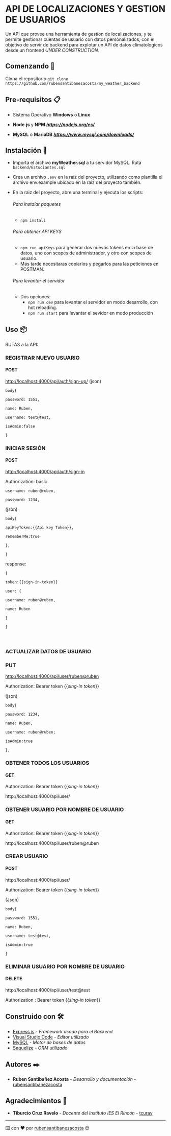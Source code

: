 # API DE LOCALIZACIONES Y GESTION DE USUARIOS 

Un API que provee una herramienta de gestion de localizaciones, y te permite gestionar cuentas de usuario con datos personalizados,
con el objetivo de servir de backend para explotar un API de datos climatologicos desde un frontend *UNDER CONSTRUCTION*.

## Comenzando 🚀

Clona el repositorio `git clone https://github.com/rubensantibanezacosta/my_weather_backend`


## Pre-requisitos 📋

- Sistema Operativo **Windows** o **Linux**

- **Node.js** y **NPM**  ***https://nodejs.org/es/***

- **MySQL** o **MariaDB** ***https://www.mysql.com/downloads/***



## Instalación 🔧

- Importa el archivo **myWeather.sql** a tu servidor MySQL. Ruta `backend/Estudiantes.sql` 

- Crea un archivo `.env` en la raíz del proyecto, utilizando como plantilla el archivo env.example ubicado en la raiz del proyecto también.

- En la raiz del proyecto, abre una terminal y ejecuta los scripts:

    ###### *Para instalar paquetes*
      
    - `npm install` 
    
    ###### *Para obtener API KEYS*
    
    - `npm run apiKeys` para generar dos nuevos tokens en la base de datos, uno con scopes de administrador, y otro con scopes de usuario.
    -  Mas tarde necesitaras copiarlos y pegarlos para las peticiones en POSTMAN.

   ###### *Para levantar el servidor* 
    - Dos opciones:
      - `npm run dev` para levantar el servidor en modo desarrollo, con hot reloading.
      - `npm run start` para levantar el sevidor en modo producción




## Uso 📦

RUTAS a la API:

### ​REGISTRAR NUEVO USUARIO

#### ​POST

[http://localhost:4000/api/auth/sign-up/](http://localhost:4000/api/auth/sign-up/)
(json)


`body{`

`password: 1551,`

`name: Ruben,`

`username: test@test,`

`isAdmin:false`

`}`

### ​INICIAR SESIÓN

#### ​POST

[http://localhost:4000/api/auth/sign-in](http://localhost:4000/api/auth/sign-in/)

Authorization: basic

`username: ruben@ruben,`

`password: 1234,`

(json)

`body{`

`apiKeyToken:{{Api key Token}},`

`rememberMe:true`

`},`

`}`

response:

`{`

`token:{{sign-in-token}}`

`user: {`

`username: ruben@ruben,`

`name: Ruben`

`}`

`}`

##### ​

### ​ACTUALIZAR DATOS DE USUARIO

### ​PUT

[http://localhost:4000/api/user/ruben@ruben](http://localhost:4000/api/user/ruben@ruben)

Authorization: Bearer token {{_sing-in token_}}

(json)

`body{`

`password: 1234,`

`name: Ruben,`

`username: ruben@ruben;`

`isAdmin:true`

`},`

### ​OBTENER TODOS LOS USUARIOS

#### ​GET

Authorization: Bearer token {{_sing-in token_}}

http://localhost:4000/api/user/

### ​OBTENER USUARIO POR NOMBRE DE USUARIO

#### ​GET

Authorization: Bearer token {{_sing-in token_}}

http://localhost:4000/api/user/ruben@ruben

### ​CREAR USUARIO

#### ​POST

http://localhost:4000/api/user/

Authorization: Bearer token {{_sing-in token_}}

(Json)

`body{`

`password: 1551,`

`name: Ruben,`

`username: test@test,`

`isAdmin:true`

`}`

### ​ELIMINAR USUARIO POR NOMBRE DE USUARIO

#### ​DELETE

http://localhost:4000/api/user/test@test

Authorization : Bearer token {{_sing-in token_}}




## Construido con 🛠️



* [Express js](https://expressjs.com/es/) - *Framework usado para el Backend*
* [Visual Studio Code](https://code.visualstudio.com) - *Editor utilizado*
* [MySQL](https://www.mysql.com/) - *Motor de bases de datos*
* [Sequelize](https://sequelize.org/) - *ORM utilizado*


## Autores ✒️


* **Ruben Santibañez Acosta** - *Desarrollo y documentación* -  [rubensantibanezacosta](https://github.com/rubensantibanezacosta)


## Agradecimientos :wave:


* **Tiburcio Cruz Ravelo** - *Docente del Instituto IES El Rincón* -  [tcurav](https://github.com/tcrurav)



---
⌨️ con ❤️ por [rubensantibanezacosta](https://github.com/rubensantibanezacosta) 😊
